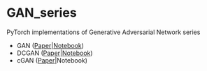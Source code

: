 # GAN_series
PyTorch implementations of Generative Adversarial Network series

* GAN ([Paper](https://arxiv.org/pdf/1406.2661.pdf)|[Notebook](https://github.com/anhtuan85/GAN_series/blob/master/GAN_2014.ipynb))
* DCGAN ([Paper](https://arxiv.org/pdf/1511.06434.pdf)|[Notebook](https://github.com/anhtuan85/GAN_series/blob/master/DCGAN.ipynb))
* cGAN ([Paper](https://arxiv.org/pdf/1411.1784.pdf)|Notebook)
